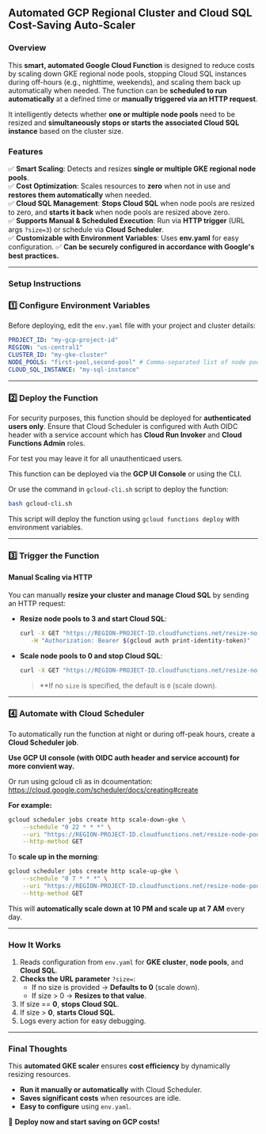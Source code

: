 ## **Automated GCP Regional Cluster and Cloud SQL Cost-Saving Auto-Scaler**

### **Overview**

This **smart, automated Google Cloud Function** is designed to reduce costs by scaling down GKE regional node pools, stopping Cloud SQL instances during off-hours (e.g., nighttime, weekends), and scaling them back up automatically when needed. The function can be **scheduled to run automatically** at a defined time or **manually triggered via an HTTP request**.

It intelligently detects whether **one or multiple node pools** need to be resized and **simultaneously stops or starts the associated Cloud SQL instance** based on the cluster size.

### **Features**

✅ **Smart Scaling**: Detects and resizes **single or multiple GKE regional node pools**.\
✅ **Cost Optimization**: Scales resources to **zero** when not in use and **restores them automatically** when needed.\
✅ **Cloud SQL Management**: **Stops Cloud SQL** when node pools are resized to zero, and **starts it back** when node pools are resized above zero.\
✅ **Supports Manual & Scheduled Execution**: Run via **HTTP trigger** (URL args `?size=3`) or schedule via **Cloud Scheduler**.\
✅ **Customizable with Environment Variables**: Uses **env.yaml** for easy configuration.
✅ **Can be securely configured in accordance with Google's best practices.**

---

### **Setup Instructions**

### **1️⃣ Configure Environment Variables**

Before deploying, edit the `env.yaml` file with your project and cluster details:

```yaml
PROJECT_ID: "my-gcp-project-id"
REGION: "us-central1"
CLUSTER_ID: "my-gke-cluster"
NODE_POOLS: "first-pool,second-pool" # Comma-separated list of node pools
CLOUD_SQL_INSTANCE: "my-sql-instance"
```

---

### **2️⃣ Deploy the Function**

For security purposes, this function should be deployed for **authenticated users only**. Ensure that Cloud Scheduler is configured with Auth OIDC header with a service account which has **Cloud Run Invoker** and **Cloud Functions Admin** roles.

For test you may leave it for all unauthenticaed users.

This function can be deployed via the **GCP UI Console** or using the CLI.

Or use the command in `gcloud-cli.sh` script to deploy the function:

```bash
bash gcloud-cli.sh
```

This script will deploy the function using `gcloud functions deploy` with environment variables.

---

### **3️⃣ Trigger the Function**

#### **Manual Scaling via HTTP**

You can manually **resize your cluster and manage Cloud SQL** by sending an HTTP request:

- **Resize node pools to 3 and start Cloud SQL**:

  ```bash
  curl -X GET "https://REGION-PROJECT-ID.cloudfunctions.net/resize-node-pools?size=3" \
     -H "Authorization: Bearer $(gcloud auth print-identity-token)"
  ```

- **Scale node pools to 0 and stop Cloud SQL**:

  ```bash
  curl -X GET "https://REGION-PROJECT-ID.cloudfunctions.net/resize-node-pools" -H "Authorization: Bearer $(gcloud auth print-identity-token)"
  ```

  > \*\*If no `size` is specified, the default is `0` (scale down).

---

### **4️⃣ Automate with Cloud Scheduler**

To automatically run the function at night or during off-peak hours, create a **Cloud Scheduler job**.

**Use GCP UI console (with OIDC auth header and service account) for more convient way.**

Or run using gcloud cli as in dcoumentation: https://cloud.google.com/scheduler/docs/creating#create

**For example:**

```bash
gcloud scheduler jobs create http scale-down-gke \
    --schedule "0 22 * * *" \
    --uri "https://REGION-PROJECT-ID.cloudfunctions.net/resize-node-pools" \
    --http-method GET
```

To **scale up in the morning**:

```bash
gcloud scheduler jobs create http scale-up-gke \
    --schedule "0 7 * * *" \
    --uri "https://REGION-PROJECT-ID.cloudfunctions.net/resize-node-pools?size=3" \
    --http-method GET
```

This will **automatically scale down at 10 PM and scale up at 7 AM** every day.

---

### **How It Works**

1. Reads configuration from `env.yaml` for **GKE cluster**, **node pools**, and **Cloud SQL**.
2. **Checks the URL parameter** `?size=`:
   - If no size is provided → **Defaults to 0** (scale down).
   - If size > 0 → **Resizes to that value**.
3. If size == **0**, **stops Cloud SQL**.
4. If size > **0**, **starts Cloud SQL**.
5. Logs every action for easy debugging.

---

### **Final Thoughts**

This **automated GKE scaler** ensures **cost efficiency** by dynamically resizing resources.

- **Run it manually or automatically** with Cloud Scheduler.
- **Saves significant costs** when resources are idle.
- **Easy to configure** using `env.yaml`.

🚀 **Deploy now and start saving on GCP costs!**
